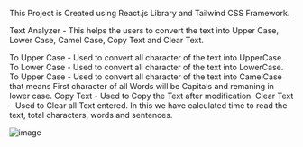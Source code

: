 This Project is Created using React.js Library and Tailwind CSS Framework.

Text Analyzer - This helps the users to convert the text into Upper Case, Lower Case, Camel Case, Copy Text and Clear Text.

To Upper Case - Used to convert all character of the text into UpperCase.
To Lower Case - Used to convert all character of the text into LowerCase.
To Upper Case - Used to convert all character of the text into CamelCase that means First character of all Words will be Capitals and remaning in lower case.
Copy Text - Used to Copy the Text after modification.
Clear Text - Used to Clear all Text entered.
In this we have calculated time to read the text, total characters, words and sentences.

![image](https://github.com/ankush9618/textanalyzer/assets/70734844/b00faf5c-c9dc-478e-932b-ecb6b8519fa4)

